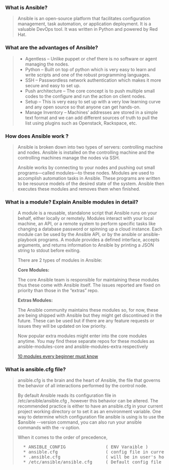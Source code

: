 ### What is Ansible?

> Ansible is an open-source platform that facilitates configuration management, task automation, or application deployment. It is a valuable DevOps tool. It was written in Python and powered by Red Hat.

### What are the advantages of Ansible? 

>  * Agentless – Unlike puppet or chef there is no software or agent managing the nodes.
> * Python – Built on top of python which is very easy to learn and write scripts and one of the robust programming languages.
> * SSH – Passwordless network authentication which makes it more secure and easy to set up.
> * Push architecture – The core concept is to push multiple small codes to the configure and run the action on client nodes.
> * Setup – This is very easy to set up with a very low learning curve and any open source so that anyone can get hands-on.
> * Manage Inventory – Machines’ addresses are stored in a simple text format and we can add different sources of truth to pull the list using plugins such as Openstack, Rackspace, etc.

### How does Ansible work ? 

> Ansible is broken down into two types of servers: controlling machine and nodes. Ansible is installed on the controlling machine and the controlling machines manage the nodes via SSH. 
> 
> Ansible works by connecting to your nodes and pushing out small programs—called modules—to these nodes. Modules are used to accomplish automation tasks in Ansible. These programs are written to be resource models of the desired state of the system. Ansible then executes these modules and removes them when finished.

### What is a module? Explain Ansible modules in detail?

> A module is a reusable, standalone script that Ansible runs on your behalf, either locally or remotely. Modules interact with your local machine, an API, or a remote system to perform specific tasks like changing a database password or spinning up a cloud instance. Each module can be used by the Ansible API, or by the ansible or ansible-playbook programs. A module provides a defined interface, accepts arguments, and returns information to Ansible by printing a JSON string to stdout before exiting.
> 
>There are 2 types of modules in Ansible:
> 
> **Core Modules:**
>   
> The core Ansible team is responsible for maintaining these modules thus these come with Ansible itself. The issues reported are fixed on priority than those in the “extras” repo.
>
> **Extras Modules:**
> 
> The Ansible community maintains these modules so, for now, these are being shipped with Ansible but they might get discontinued in the future. These can be used but if there are any feature requests or issues they will be updated on low priority.
> 
> Now popular extra modules might enter into the core modules anytime. You may find these separate repos for these modules as ansible-modules-core and ansible-modules-extra respectively
>
> [10 modules every beginner must know](https://opensource.com/article/19/9/must-know-ansible-modules?extIdCarryOver=true&sc_cid=701f2000001OH7TAAW)

### 	What is ansible.cfg file?

> ansible.cfg is the brain and the heart of Ansible, the file that governs the behavior of all interactions performed by the control node. 
> 
> By default Ansible reads its configuration file in /etc/ansible/ansible.cfg , however this behavior can be altered. The recommended practice is either to have an ansible.cfg in your current project working directory or to set it as an environment variable. One way to determine which configuration file ansible is using is to use the $ansible --version command, you can also run your ansible commands with the -v option.
> 
> When it comes to the order of precedence, 
> <pre>
>   * ANSIBLE_CONFIG               ( ENV Varaible )                                     --> Highest Preference
>   * ansible.cfg                  ( config file in current project/working dir ) 
>   * .ansible.cfg                 ( will be in user's home dir )
>   * /etc/ansible/ansible.cfg     ( Default config file location )                     --> least preference
> </pre>

### 
